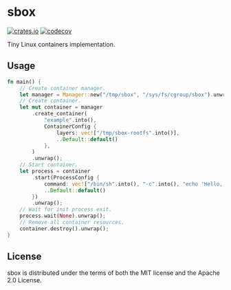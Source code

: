 # sbox

[![crates.io](https://img.shields.io/crates/v/sbox.svg)](https://crates.io/crates/sbox)
[![codecov](https://codecov.io/gh/udovin/sbox-rs/graph/badge.svg?token=1e6dCU26Nq)](https://codecov.io/gh/udovin/sbox)

Tiny Linux containers implementation.

## Usage

```rust
fn main() {
    // Create container manager.
    let manager = Manager::new("/tmp/sbox", "/sys/fs/cgroup/sbox").unwrap();
    // Create container.
    let mut container = manager
        .create_container(
            "example".into(),
            ContainerConfig {
                layers: vec!["/tmp/sbox-rootfs".into()],
                ..Default::default()
            },
        )
        .unwrap();
    // Start container.
    let process = container
        .start(ProcessConfig {
            command: vec!["/bin/sh".into(), "-c".into(), "echo 'Hello, World!'".into()],
            ..Default::default()
        })
        .unwrap();
    // Wait for init process exit.
    process.wait(None).unwrap();
    // Remove all container resources.
    container.destroy().unwrap();
}
```

## License

sbox is distributed under the terms of both the MIT license and the Apache 2.0 License.
